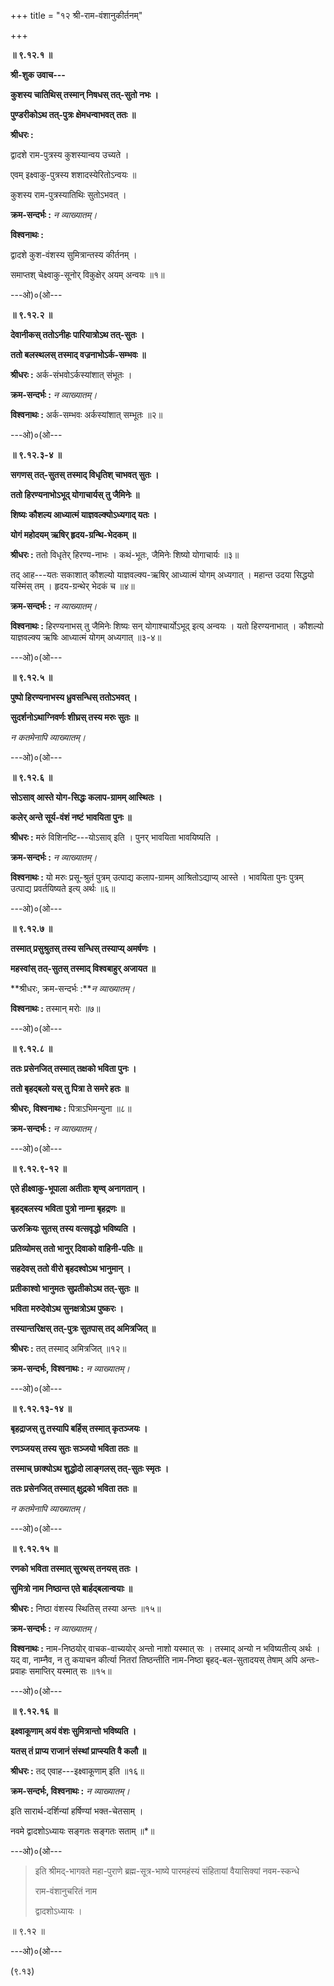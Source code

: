+++
title = "१२ श्री-राम-वंशानुकीर्तनम्"

+++

**॥ ९.१२.१ ॥**

**श्री-शुक उवाच---**

**कुशस्य चातिथिस् तस्मान् निषधस् तत्-सुतो नभः ।**

**पुण्डरीकोऽथ तत्-पुत्रः क्षेमधन्वाभवत् ततः ॥**

**श्रीधरः :**

द्वादशे राम-पुत्रस्य कुशस्यान्वय उच्यते ।

एवम् इक्ष्वाकु-पुत्रस्य शशादस्येरितोऽन्वयः ॥

कुशस्य राम-पुत्रस्यातिथिः सुतोऽभवत् ।

**क्रम-सन्दर्भः :** *न व्याख्यातम्।*

**विश्वनाथः :**

द्वादशे कुश-वंशस्य सुमित्रान्तस्य कीर्तनम् ।

समाप्तश् चेक्ष्वाकु-सूनोर् विकुक्षेर् अयम् अन्वयः ॥१॥

---ओ)०(ओ---

**॥ ९.१२.२ ॥**

**देवानीकस् ततोऽनीहः पारियात्रोऽथ तत्-सुतः ।**

**ततो बलस्थलस् तस्माद् वज्रनाभोऽर्क-सम्भवः ॥**

**श्रीधरः :** अर्क-संभवोऽर्कस्यांशात् संभूतः ।

**क्रम-सन्दर्भः :** *न व्याख्यातम्।*

**विश्वनाथः :** अर्क-सम्भवः अर्कस्यांशात् सम्भूतः ॥२॥

---ओ)०(ओ---

**॥ ९.१२.३-४ ॥**

**सगणस् तत्-सुतस् तस्माद् विधृतिश् चाभवत् सुतः ।**

**ततो हिरण्यनाभोऽभूद् योगाचार्यस् तु जैमिनेः ॥**

**शिष्यः कौशल्य आध्यात्मं याज्ञवल्क्योऽध्यगाद् यतः ।**

**योगं महोदयम् ऋषिर् हृदय-ग्रन्थि-भेदकम् ॥**

**श्रीधरः :** ततो विधृतेर् हिरण्य-नाभः । कथं-भूतः, जैमिनेः
शिष्यो योगाचार्यः ॥३॥

तद् आह---यतः सकाशात् कौशल्यो याज्ञवल्क्य-ऋषिर् आध्यात्मं योगम्
अध्यगात् । महान्त उदया सिद्धयो यस्मिंस् तम् । हृदय-ग्रन्थेर्
भेदकं च ॥४॥

**क्रम-सन्दर्भः :** *न व्याख्यातम्।*

**विश्वनाथः :** हिरण्यनाभस् तु जैमिनेः शिष्यः सन् योगाश्चार्योऽभूद्
इत्य् अन्वयः । यतो हिरण्यनाभात् । कौशल्यो याज्ञवल्क्य ऋषिः आध्यात्मं
योगम् अध्यगात् ॥३-४॥

---ओ)०(ओ---

**॥ ९.१२.५ ॥**

**पुष्पो हिरण्यनाभस्य ध्रुवसन्धिस् ततोऽभवत् ।**

**सुदर्शनोऽथाग्निवर्णः शीघ्रस् तस्य मरुः सुतः ॥**

*न कतमेनापि व्याख्यातम्।*

---ओ)०(ओ---

**॥ ९.१२.६ ॥**

**सोऽसाव् आस्ते योग-सिद्धः कलाप-ग्रामम् आस्थितः ।**

**कलेर् अन्ते सूर्य-वंशं नष्टं भावयिता पुनः ॥**

**श्रीधरः :** मरुं विशिनष्टि---योऽसाव् इति । पुनर् भावयिता
भावयिष्यति ।

**क्रम-सन्दर्भः :** *न व्याख्यातम्।*

**विश्वनाथः :** यो मरुः प्रसू-श्रुतं पुत्रम् उत्पाद्य कलाप-ग्रामम्
आश्रितोऽद्याप्य् आस्ते । भावयिता पुनः पुत्रम् उत्पाद्य प्रवर्तयिष्यते इत्य्
अर्थः ॥६॥

---ओ)०(ओ---

**॥ ९.१२.७ ॥**

**तस्मात् प्रसुश्रुतस् तस्य सन्धिस् तस्याप्य् अमर्षणः ।**

**महस्वांस् तत्-सुतस् तस्माद् विश्वबाहुर् अजायत ॥**

**श्रीधरः, क्रम-सन्दर्भः :***न व्याख्यातम्।*

**विश्वनाथः :** तस्मान् मरोः ॥७॥

---ओ)०(ओ---

**॥ ९.१२.८ ॥**

**ततः प्रसेनजित् तस्मात् तक्षको भविता पुनः ।**

**ततो बृहद्बलो यस् तु पित्रा ते समरे हतः ॥**

**श्रीधरः, विश्वनाथः :** पित्राऽभिमन्युना ॥८॥

**क्रम-सन्दर्भः :** *न व्याख्यातम्।*

---ओ)०(ओ---

**॥ ९.१२.९-१२ ॥**

**एते हीक्ष्वाकु-भूपाला अतीताः शृण्व् अनागतान् ।**

**बृहद्बलस्य भविता पुत्रो नाम्ना बृहद्रणः ॥**

**ऊरुक्रियः सुतस् तस्य वत्सवृद्धो भविष्यति ।**

**प्रतिव्योमस् ततो भानुर् दिवाको वाहिनी-पतिः ॥**

**सहदेवस् ततो वीरो बृहदश्वोऽथ भानुमान् ।**

**प्रतीकाश्वो भानुमतः सुप्रतीकोऽथ तत्-सुतः ॥**

**भविता मरुदेवोऽथ सुनक्षत्रोऽथ पुष्करः ।**

**तस्यान्तरिक्षस् तत्-पुत्रः सुतपास् तद् अमित्रजित् ॥**

**श्रीधरः :** तत् तस्माद् अमित्रजित् ॥१२॥

**क्रम-सन्दर्भः, विश्वनाथः :** *न व्याख्यातम्।*

---ओ)०(ओ---

**॥ ९.१२.१३-१४ ॥**

**बृहद्राजस् तु तस्यापि बर्हिस् तस्मात् कृतञ्जयः ।**

**रणञ्जयस् तस्य सुतः सञ्जयो भविता ततः ॥**

**तस्माच् छाक्योऽथ शुद्धोदो लाङ्गलस् तत्-सुतः स्मृतः ।**

**ततः प्रसेनजित् तस्मात् क्षुद्रको भविता ततः ॥**

*न कतमेनापि व्याख्यातम्।*

---ओ)०(ओ---

**॥ ९.१२.१५ ॥**

**रणको भविता तस्मात् सुरथस् तनयस् ततः ।**

**सुमित्रो नाम निष्ठान्त एते बार्हद्बलान्वयाः ॥**

**श्रीधरः :** निष्ठा वंशस्य स्थितिस् तस्या अन्तः ॥१५॥

**क्रम-सन्दर्भः :** *न व्याख्यातम्।*

**विश्वनाथः :** नाम-निष्ठयोर् वाचक-वाच्ययोर् अन्तो नाशो यस्मात् सः ।
तस्माद् अन्यो न भविष्यतीत्य् अर्थः । यद् वा, नाम्नैव, न तु कयाचन
कीर्त्या नितरां तिष्ठन्तीति नाम-निष्ठा बृहद्-बल-सुतादयस् तेषाम् अपि
अन्तः-प्रवाहः समाप्तिर् यस्मात् सः ॥१५॥

---ओ)०(ओ---

**॥ ९.१२.१६ ॥**

**इक्ष्वाकूणाम् अयं वंशः सुमित्रान्तो भविष्यति ।**

**यतस् तं प्राप्य राजानं संस्थां प्राप्स्यति वै कलौ ॥**

**श्रीधरः :** तद् एवाह---इक्ष्वाकूणाम् इति ॥१६॥

**क्रम-सन्दर्भः, विश्वनाथः :** *न व्याख्यातम्।*

इति सारार्थ-दर्शिन्यां हर्षिण्यां भक्त-चेतसाम् ।

नवमे द्वादशोऽध्यायः सङ्गतः सङ्गतः सताम् ॥\*॥

---ओ)०(ओ---

> इति श्रीमद्-भागवते महा-पुराणे ब्रह्म-सूत्र-भाष्ये पारमहंस्यं
> संहितायां वैयासिक्यां नवम-स्कन्धे
>
> राम-वंशानुचरितं नाम
>
> द्वादशोऽध्यायः ।

॥ ९.१२ ॥

---ओ)०(ओ---

(९.१३)


